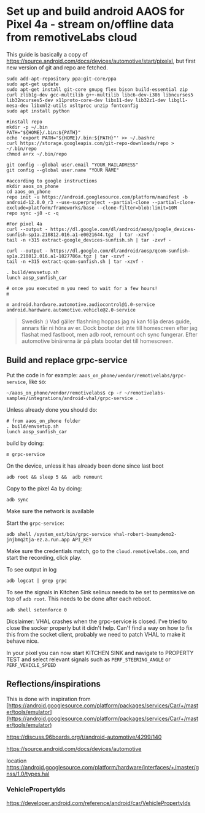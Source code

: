 # Set up and build android AAOS for Pixel 4a - stream on/offline data from remotiveLabs cloud

This guide is basically a copy of https://source.android.com/docs/devices/automotive/start/pixelxl, but first new version of git and repo are fetched.

```
sudo add-apt-repository ppa:git-core/ppa
sudo apt-get update
sudo apt-get install git-core gnupg flex bison build-essential zip curl zlib1g-dev gcc-multilib g++-multilib libc6-dev-i386 libncurses5 lib32ncurses5-dev x11proto-core-dev libx11-dev lib32z1-dev libgl1-mesa-dev libxml2-utils xsltproc unzip fontconfig
sudo apt install python

#install repo
mkdir -p ~/.bin
PATH="${HOME}/.bin:${PATH}"
echo 'export PATH="${HOME}/.bin:${PATH}"' >> ~/.bashrc
curl https://storage.googleapis.com/git-repo-downloads/repo > ~/.bin/repo
chmod a+rx ~/.bin/repo

git config --global user.email "YOUR_MAILADRESS"
git config --global user.name "YOUR NAME"

#according to google instructions
mkdir aaos_on_phone
cd aaos_on_phone
repo init -u https://android.googlesource.com/platform/manifest -b android-12.0.0_r3 --use-superproject --partial-clone --partial-clone-exclude=platform/frameworks/base --clone-filter=blob:limit=10M
repo sync -j8 -c -q

#For pixel 4a
curl --output - https://dl.google.com/dl/android/aosp/google_devices-sunfish-sp1a.210812.016.a1-e0021644.tgz  | tar -xzvf -
tail -n +315 extract-google_devices-sunfish.sh | tar -zxvf -

curl --output - https://dl.google.com/dl/android/aosp/qcom-sunfish-sp1a.210812.016.a1-1827786a.tgz | tar -xzvf -
tail -n +315 extract-qcom-sunfish.sh | tar -xzvf -

. build/envsetup.sh
lunch aosp_sunfish_car

# once you executed m you need to wait for a few hours!
m

m android.hardware.automotive.audiocontrol@1.0-service android.hardware.automotive.vehicle@2.0-service
```

>Swedish :) Vad gäller flashning hoppas jag ni kan följa deras guide, annars får ni höra av er. Dock bootar det inte till homescreen efter jag flashat med fastboot, men adb root, remount och sync fungerar. Efter automotive binärerna är på plats bootar det till homescreen.

## Build and replace grpc-service

Put the code in for example: `aaos_on_phone/vendor/remotivelabs/grpc-service`, like so:
```
~/aaos_on_phone/vendor/remotivelabs$ cp -r ~/remotivelabs-samples/integrations/android-vhal/grpc-service .
```

Unless already done you should do:

```
# from aaos_on_phone folder
. build/envsetup.sh
lunch aosp_sunfish_car	
```
build by doing:
```
m grpc-service
```
On the device, unless it has already been done since last boot
```
adb root && sleep 5 &&  adb remount
```
Copy to the pixel 4a by doing:
```
adb sync
```

Make sure the network is available

Start the `grpc-service`:

```
adb shell /system_ext/bin/grpc-service vhal-robert-beamydemo2-jnjbmq2tja-ez.a.run.app API_KEY
```
Make sure the credentials match, go to the `cloud.remotivelabs.com`, and start the recording, click play.

To see output in log
```
adb logcat | grep grpc
```
To see the signals in Kitchen Sink selinux needs to be set to permissive on top of `adb root`. This needs to be done after each reboot.
```
adb shell setenforce 0
```
Dicslaimer: VHAL crashes when the grpc-service is closed. I've tried to close the socker properly but it didn't help. Can'f find a way on how to fix this from the socket client, probably we need to patch VHAL to make it behave nice.

In your pixel you can now start KITCHEN SINK and navigate to PROPERTY TEST and select relevant signals such as `PERF_STEERING_ANGLE` or `PERF_VEHICLE_SPEED`

## Reflections/inspirations

This is done with inspiration from [https://android.googlesource.com/platform/packages/services/Car/+/master/tools/emulator](https://android.googlesource.com/platform/packages/services/Car/+/master/tools/emulator)

https://discuss.96boards.org/t/android-automotive/4299/140

https://source.android.com/docs/devices/automotive

location
https://android.googlesource.com/platform/hardware/interfaces/+/master/gnss/1.0/types.hal

### VehiclePropertyIds
https://developer.android.com/reference/android/car/VehiclePropertyIds
